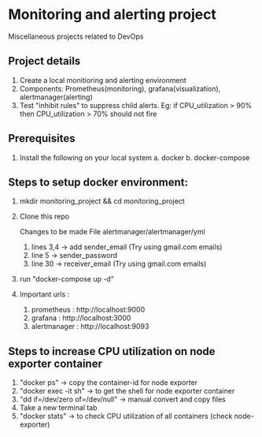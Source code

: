 # Monitoring and alerting project
Miscellaneous projects related to DevOps

## Project details
1. Create a local monitioring and alerting environment
2. Components: Prometheus(monitoring), grafana(visualization), alertmanager(alerting)
3. Test "inhibit rules" to suppress child alerts. Eg: if CPU_utilization > 90% then CPU_utilization > 70% should not fire

   
## Prerequisites 
1. Install the following on your local system
   a. docker
   b. docker-compose

## Steps to setup docker environment:
1. mkdir monitoring_project && cd monitoring_project
2. Clone this repo 

    Changes to be made
    File alertmanager/alertmanager/yml
      1. lines 3,4 -> add sender_email (Try using gmail.com emails)
      2. line 5 -> sender_password
      3. line 30 -> receiver_email (Try using gmail.com emails)


2. run "docker-compose up -d"
3. Important urls :
   1. prometheus : http://localhost:9000
   2. grafana : http://localhost:3000
   3. alertmanager : http://localhost:9093


## Steps to increase CPU utilization on node exporter container
1. "docker ps" -> copy the container-id for node exporter
2. "docker exec -it <container-id> sh" -> to get the shell for node exporter container
3. "dd if=/dev/zero of=/dev/null" -> manual convert and copy files
4. Take a new terminal tab
5. "docker stats" -> to check CPU utilization of all containers (check node-exporter)

